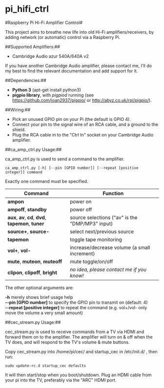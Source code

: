 # pi_hifi_ctrl
#Raspberry Pi Hi-Fi Amplifier Control#

This project aims to breathe new life into old Hi-Fi amplifiers/receivers, by adding network (or automatic) control via a Raspberry Pi.

##Supported Amplifiers:##

* Cambridge Audio azur 540A/640A v2

If you have another Cambridge Audio amplifier, please contact me, I'll do my best to find the relevant documentation and add support for it.

##Dependencies:##

* **Python 3** (apt-get install python3)
* **pigpio library**, with *pigpiod* running (see https://github.com/joan2937/pigpio/ or http://abyz.co.uk/rpi/pigpio/).

##Wiring:##
* Pick an unused GPIO pin on your Pi (the default is GPIO 4). 
* Connect your pin to the signal wire of an RCA cable, and a ground to the shield.
* Plug the RCA cable in to the "Ctrl In" socket on your Cambridge Audio amplifier.

##ca_amp_ctrl.py Usage:##

ca_amp_ctrl.py is used to send a command to the amplifier.

    ca_amp_ctrl.py [-h] [--pin [GPIO number]] [--repeat [positive integer]] command

Exactly one command must be specified.

| Command        | Function     | 
| ------------- |-------------| 
| **ampon**      | power on | 
| **ampoff**, **standby** | power off |
| **aux**, **av**, **cd**, **dvd**, **tapemon**, **tuner** | source selections ("av" is the "DMP/MP3" input) |
| **source+**, **source-** | select next/previous source |
| **tapemon** | toggle tape monitoring |
| **vol+**, **vol-** | increase/decrease volume (a small increment) |
| **mute**, **muteon**, **muteoff** | mute toggle/on/off |
| **clipon**, **clipoff**, **bright** | *no idea, please contact me if you know!* |

The other optional arguments are:

**-h** merely shows brief usage help  
**--pin [GPIO number]** to specify the GPIO pin to transmit on (default: 4)  
**--repeat [positive integer]** to repeat the command (e.g. vol+/vol- only move the volume a very small amount)  

##cec_stream.py Usage:##

cec_stream.py is used to receive commands from a TV via HDMI and forward them on to the amplifier. The amplifier will turn on & off when the TV does, and will respond to the TV's volume & mute buttons.

Copy cec_stream.py into /home/pi/cec/ and startup_cec in /etc/init.d/ , then run:

    sudo update-rc.d startup_cec defaults

It will then start/stop when you boot/shutdown.
Plug an HDMI cable from your pi into the TV, preferably via the "ARC" HDMI port.
